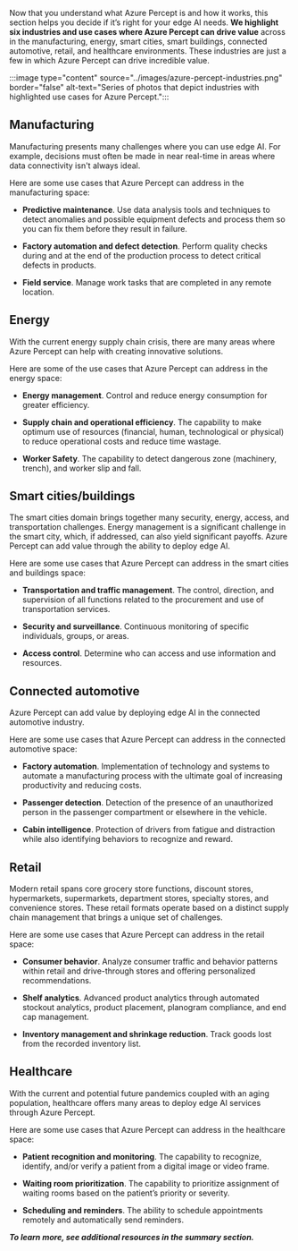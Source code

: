 Now that you understand what Azure Percept is and how it works, this section helps you decide if it’s right for your edge AI needs. **We highlight six industries and use cases where Azure Percept can drive value** across in the manufacturing, energy, smart cities, smart buildings, connected automotive, retail, and healthcare environments. These industries are just a few in which Azure Percept can drive incredible value.

:::image type="content" source="../images/azure-percept-industries.png" border="false" alt-text="Series of photos that depict industries with highlighted use cases for Azure Percept.":::

## Manufacturing

Manufacturing presents many challenges where you can use edge AI. For example, decisions must often be made in near real-time in areas where data connectivity isn't always ideal.

Here are some use cases that Azure Percept can address in the manufacturing space:

- **Predictive maintenance**. Use data analysis tools and techniques to detect anomalies and possible equipment defects and process them so you can fix them before they result in failure.

- **Factory automation and defect detection**. Perform quality checks during and at the end of the production process to detect critical defects in products.

- **Field service**. Manage work tasks that are completed in any remote location.

## Energy

With the current energy supply chain crisis, there are many areas where Azure Percept can help with creating innovative solutions.

Here are some of the use cases that Azure Percept can address in the energy space:

- **Energy management**. Control and reduce energy consumption for greater efficiency.

- **Supply chain and operational efficiency**. The capability to make optimum use of resources (financial, human, technological or physical) to reduce operational costs and reduce time wastage.

- **Worker Safety**. The capability to detect dangerous zone (machinery, trench), and worker slip and fall.

## Smart cities/buildings

The smart cities domain brings together many security, energy, access, and transportation challenges. Energy management is a significant challenge in the smart city, which, if addressed, can also yield significant payoffs. Azure Percept can add value through the ability to deploy edge AI.

Here are some use cases that Azure Percept can address in the smart cities and buildings space:

- **Transportation and traffic management**. The control, direction, and supervision of all functions related to the procurement and use of transportation services.

- **Security and surveillance**. Continuous monitoring of specific individuals, groups, or areas.

- **Access control**. Determine who can access and use information and resources.

## Connected automotive

Azure Percept can add value by deploying edge AI in the connected automotive industry.

Here are some use cases that Azure Percept can address in the connected automotive space:

- **Factory automation**. Implementation of technology and systems to automate a manufacturing process with the ultimate goal of increasing productivity and reducing costs.

- **Passenger detection**. Detection of the presence of an unauthorized person in the passenger compartment or elsewhere in the vehicle.

- **Cabin intelligence**. Protection of drivers from fatigue and distraction while also identifying behaviors to recognize and reward.

## Retail

Modern retail spans core grocery store functions, discount stores, hypermarkets, supermarkets, department stores, specialty stores, and convenience stores. These retail formats operate based on a distinct supply chain management that brings a unique set of challenges.

Here are some use cases that Azure Percept can address in the retail space:

- **Consumer behavior**. Analyze consumer traffic and behavior patterns within retail and drive-through stores and offering personalized recommendations.

- **Shelf analytics**. Advanced product analytics through automated stockout analytics, product placement, planogram compliance, and end cap management.

- **Inventory management and shrinkage reduction**. Track goods lost from the recorded inventory list.

## Healthcare

With the current and potential future pandemics coupled with an aging population, healthcare offers many areas to deploy edge AI services through Azure Percept.

Here are some use cases that Azure Percept can address in the healthcare space:

- **Patient recognition and monitoring**. The capability to recognize, identify, and/or verify a patient from a digital image or video frame.

- **Waiting room prioritization**. The capability to prioritize assignment of waiting rooms based on the patient’s priority or severity.

- **Scheduling and reminders**. The ability to schedule appointments remotely and automatically send reminders.

**_To learn more, see additional resources in the summary section._**
